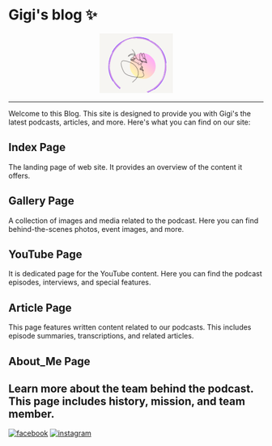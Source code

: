 # Gigi's blog ✨
<p align="center">
  <img src="/static/img/logo/icon01.png" alt="alt text">
</p>

---
Welcome to this Blog. This site is designed to provide you with Gigi's the latest podcasts, articles, and more. Here's what you can find on our site:

## Index Page

The landing page of web site. It provides an overview of the content it offers.

## Gallery Page

A collection of images and media related to the podcast. Here you can find behind-the-scenes photos, event images, and more.

## YouTube Page

It is dedicated page for the YouTube content. Here you can find the podcast episodes, interviews, and special features.

## Article Page

This page features written content related to our podcasts. This includes episode summaries, transcriptions, and related articles.

## About_Me Page

Learn more about the team behind the podcast. This page includes history, mission, and team member.
---
[![facebook](https://img.shields.io/badge/facebook-000000?style=for-the-badge&logo=facebook&logoColor=#d16c06)](https://www.facebook.com/hej.er.1401)
[![instagram](https://img.shields.io/badge/instagram-000000?style=for-the-badge&logo=instagram&logoColor=#d16c06)]( https://www.instagram.com/he.j.er/)



